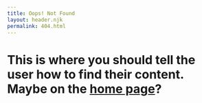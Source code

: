 ```yaml
---
title: Oops! Not Found
layout: header.njk
permalink: 404.html
---
```


# **This is where you should tell the user how to find their content. Maybe on the [home page](https://paolaski.github.io/the-roost-wiki.github.io/)?**
